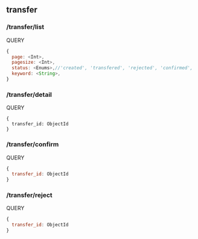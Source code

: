 ## transfer

### /transfer/list

QUERY
```javascript
{
  page: <Int>,
  pagesize: <Int>,
  status: <Enums>,//'created', 'transfered', 'rejected', 'confirmed', 'cancelled'
  keyword: <String>,
}
```

### /transfer/detail

QUERY
```
{
  transfer_id: ObjectId
}
```

### /transfer/confirm

QUERY
```javascript
{
  transfer_id: ObjectId
}
```

### /transfer/reject

QUERY
```javascript
{
  transfer_id: ObjectId
}
```
